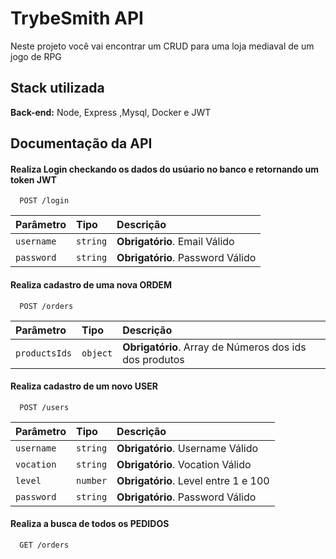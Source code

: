 
# TrybeSmith API

Neste projeto você vai encontrar um CRUD para uma loja mediaval de um jogo de RPG


## Stack utilizada

**Back-end:** Node, Express ,Mysql, Docker e JWT


## Documentação da API

#### Realiza Login checkando os dados do usúario no banco e retornando um token JWT
```http
  POST /login
```

| Parâmetro   | Tipo       | Descrição                           |
| :---------- | :--------- | :---------------------------------- |
| `username` | `string` | **Obrigatório**. Email Válido |
`password` | `string` | **Obrigatório**. Password Válido |


#### Realiza cadastro de uma nova ORDEM
```http
  POST /orders
```

| Parâmetro   | Tipo       | Descrição                           |
| :---------- | :--------- | :---------------------------------- |
| `productsIds` | `object` | **Obrigatório**. Array de Números dos ids dos produtos |

#### Realiza cadastro de um novo USER
```http
  POST /users
```

| Parâmetro   | Tipo       | Descrição                           |
| :---------- | :--------- | :---------------------------------- |
| `username` | `string` | **Obrigatório**. Username Válido
| `vocation` | `string` | **Obrigatório**. Vocation Válido
| `level` | `number` | **Obrigatório**. Level entre 1 e 100
| `password` | `string` | **Obrigatório**. Password Válido


#### Realiza a busca de todos os PEDIDOS
```http
  GET /orders
```



